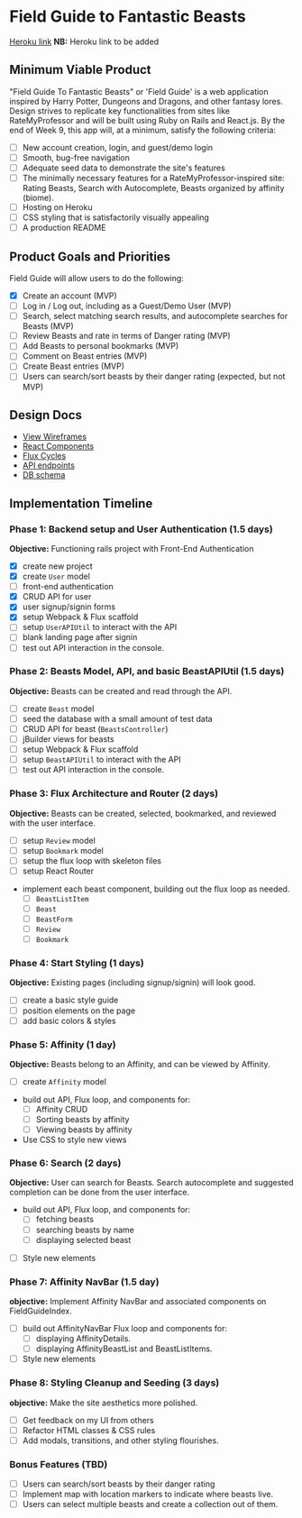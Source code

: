 # Field Guide to Fantastic Beasts

[Heroku link][heroku] **NB:** Heroku link to be added

[heroku]: http://www.herokuapp.com

## Minimum Viable Product

"Field Guide To Fantastic Beasts" or 'Field Guide' is a web application inspired by Harry Potter, Dungeons and Dragons, and other fantasy lores. Design strives to replicate key functionalities from sites like RateMyProfessor and will be built using Ruby on Rails and React.js. By the end of Week 9, this app will, at a minimum, satisfy the following criteria:

- [ ] New account creation, login, and guest/demo login
- [ ] Smooth, bug-free navigation
- [ ] Adequate seed data to demonstrate the site's features
- [ ] The minimally necessary features for a RateMyProfessor-inspired site: Rating Beasts, Search with Autocomplete, Beasts organized by affinity (biome).
- [ ] Hosting on Heroku
- [ ] CSS styling that is satisfactorily visually appealing
- [ ] A production README

## Product Goals and Priorities

Field Guide will allow users to do the following:

<!-- This is a Markdown checklist. Use it to keep track of your
progress. Put an x between the brackets for a checkmark: [x] -->

- [x] Create an account (MVP)
- [ ] Log in / Log out, including as a Guest/Demo User (MVP)
- [ ] Search, select matching search results, and autocomplete searches for Beasts (MVP)
- [ ] Review Beasts and rate in terms of Danger rating (MVP)
- [ ] Add Beasts to personal bookmarks (MVP)
- [ ] Comment on Beast entries (MVP)
- [ ] Create Beast entries (MVP)
- [ ] Users can search/sort beasts by their danger rating (expected, but not MVP)

## Design Docs
* [View Wireframes][views]
* [React Components][components]
* [Flux Cycles][flux-cycles]
* [API endpoints][api-endpoints]
* [DB schema][schema]

[views]: ./docs/views.md
[components]: ./docs/components.md
[flux-cycles]: ./docs/flux-cycles.md
[api-endpoints]: ./docs/api-endpoints.md
[schema]: ./docs/schema.md

## Implementation Timeline

### Phase 1: Backend setup and User Authentication (1.5 days)

**Objective:** Functioning rails project with Front-End Authentication

- [x] create new project
- [x] create `User` model
- [ ] front-end authentication
- [x] CRUD API for user
- [x] user signup/signin forms
- [x] setup Webpack & Flux scaffold
- [ ] setup `UserAPIUtil` to interact with the API
- [ ] blank landing page after signin
- [ ] test out API interaction in the console.

### Phase 2: Beasts Model, API, and basic BeastAPIUtil (1.5 days)

**Objective:** Beasts can be created and read through the API.

- [ ] create `Beast` model
- [ ] seed the database with a small amount of test data
- [ ] CRUD API for beast (`BeastsController`)
- [ ] jBuilder views for beasts
- [ ] setup Webpack & Flux scaffold
- [ ] setup `BeastAPIUtil` to interact with the API
- [ ] test out API interaction in the console.

### Phase 3: Flux Architecture and Router (2 days)

**Objective:** Beasts can be created, selected, bookmarked, and reviewed with the user interface.

- [ ] setup `Review` model
- [ ] setup `Bookmark` model
- [ ] setup the flux loop with skeleton files
- [ ] setup React Router
- implement each beast component, building out the flux loop as needed.
  - [ ] `BeastListItem`
  - [ ] `Beast`
  - [ ] `BeastForm`
  - [ ] `Review`
  - [ ] `Bookmark`

### Phase 4: Start Styling (1 days)

**Objective:** Existing pages (including signup/signin) will look good.

- [ ] create a basic style guide
- [ ] position elements on the page
- [ ] add basic colors & styles

### Phase 5: Affinity (1 day)

**Objective:** Beasts belong to an Affinity, and can be viewed by Affinity.

- [ ] create `Affinity` model
- build out API, Flux loop, and components for:
  - [ ] Affinity CRUD
  - [ ] Sorting beasts by affinity
  - [ ] Viewing beasts by affinity
- Use CSS to style new views

### Phase 6: Search (2 days)

**Objective:** User can search for Beasts. Search autocomplete and suggested completion can be done from the user interface.

- build out API, Flux loop, and components for:
  - [ ] fetching beasts
  - [ ] searching beasts by name
  - [ ] displaying selected beast
- [ ] Style new elements

### Phase 7: Affinity NavBar (1.5 day)

**objective:** Implement Affinity NavBar and associated components on FieldGuideIndex.

- [ ] build out AffinityNavBar Flux loop and components for:
  - [ ] displaying AffinityDetails.
  - [ ] displaying AffinityBeastList and BeastListItems.
- [ ] Style new elements

### Phase 8: Styling Cleanup and Seeding (3 days)

**objective:** Make the site aesthetics more polished.

- [ ] Get feedback on my UI from others
- [ ] Refactor HTML classes & CSS rules
- [ ] Add modals, transitions, and other styling flourishes.

### Bonus Features (TBD)
- [ ] Users can search/sort beasts by their danger rating
- [ ] Implement map with location markers to indicate where beasts live.
- [ ] Users can select multiple beasts and create a collection out of them.
